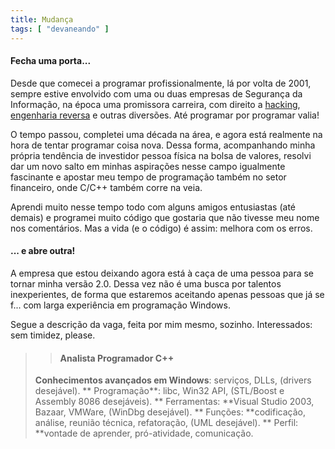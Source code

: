 ```yaml
---
title: Mudança
tags: [ "devaneando" ]
---
```





#### Fecha uma porta...


Desde que comecei a programar profissionalmente, lá por volta de 2001, sempre estive envolvido com uma ou duas empresas de Segurança da Informação, na época uma promissora carreira, com direito a [hacking](http://www.caloni.com.br/blog/?s=hack), [engenharia reversa](http://www.caloni.com.br/blog/category/reversing) e outras diversões. Até programar por programar valia!

O tempo passou, completei uma década na área, e agora está realmente na hora de tentar programar coisa nova. Dessa forma, acompanhando minha própria tendência de investidor pessoa física na bolsa de valores, resolvi dar um novo salto em minhas aspirações nesse campo igualmente fascinante e apostar meu tempo de programação também no setor financeiro, onde C/C++ também corre na veia.

Aprendi muito nesse tempo todo com alguns amigos entusiastas (até demais) e programei muito código que gostaria que não tivesse meu nome nos comentários. Mas a vida (e o código) é assim: melhora com os erros.


#### ... e abre outra!


A empresa que estou deixando agora está à caça de uma pessoa para se tornar minha versão 2.0. Dessa vez não é uma busca por talentos inexperientes, de forma que estaremos aceitando apenas pessoas que já se f... com larga experiência em programação Windows.

Segue a descrição da vaga, feita por mim mesmo, sozinho. Interessados: sem timidez, please.


<blockquote>

> 
> #### Analista Programador C++
> 
> 
**Conhecimentos avançados em Windows**: serviços, DLLs, (drivers desejável).
** Programação**: libc, Win32 API, (STL/Boost e Assembly 8086 desejáveis).
** Ferramentas: **Visual Studio 2003, Bazaar, VMWare, (WinDbg desejável).
** Funções: **codificação, análise, reunião técnica, refatoração, (UML desejável).
** Perfil: **vontade de aprender, pró-atividade, comunicação.</blockquote>



